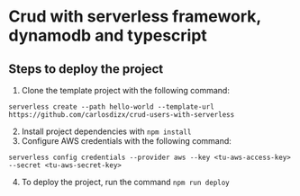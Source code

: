 # Crud with serverless framework, dynamodb and typescript

## Steps to deploy the project
1. Clone the template project with the following command:
``` 
serverless create --path hello-world --template-url https://github.com/carlosdizx/crud-users-with-serverless
```
2. Install project dependencies with ``` npm install ```
3. Configure AWS credentials with the following command:
```
serverless config credentials --provider aws --key <tu-aws-access-key> --secret <tu-aws-secret-key>
```
4. To deploy the project, run the command ``` npm run deploy ```

